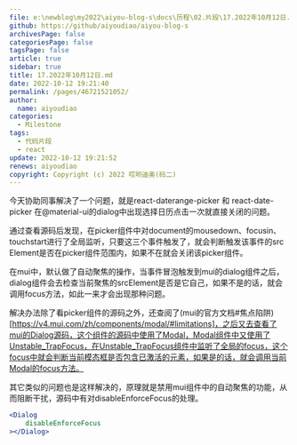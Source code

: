 ```yaml
---
file: e:\newblog\my2022\aiyou-blog-s\docs\历程\02.片段\17.2022年10月12日.md
github: https://github/aiyoudiao/aiyou-blog-s
archivesPage: false
categoriesPage: false
tagsPage: false
article: true
sidebar: true
title: 17.2022年10月12日.md
date: 2022-10-12 19:21:40
permalink: /pages/46721521052/
author:
  name: aiyoudiao
categories:
  - Milestone
tags:
  - 代码片段
  - react
update: 2022-10-12 19:21:52
renews: aiyoudiao
copyright: Copyright (c) 2022 哎哟迪奥(码二)
---
```


今天协助同事解决了一个问题，就是react-daterange-picker 和 react-date-picker 在@material-ui的dialog中出现选择日历点击一次就直接关闭的问题。

通过查看源码后发现，在picker组件中对document的mousedown、focusin、touchstart进行了全局监听，只要这三个事件触发了，就会判断触发该事件的src Element是否在picker组件范围内，如果不在就会关闭该picker组件。

在mui中，默认做了自动聚焦的操作，当事件冒泡触发到mui的dialog组件之后，dialog组件会去检查当前聚焦的srcElement是否是它自己，如果不是的话，就会调用focus方法，如此一来才会出现那种问题。

解决办法除了看picker组件的源码之外，还查阅了(mui的官方文档#焦点陷阱)[https://v4.mui.com/zh/components/modal/#limitations]，之后又去查看了mui的Dialog源码，这个组件的源码中使用了Modal，Modal组件中又使用了Unstable_TrapFocus，在Unstable_TrapFocus组件中监听了全局的focus，这个focus中就会判断当前模态框是否包含已激活的元素，如果是的话，就会调用当前Modal的focus方法。

其它类似的问题也是这样解决的，原理就是禁用mui组件中的自动聚焦的功能，从而阻断干扰，源码中有对disableEnforceFocus的处理。

```jsx
<Dialog
    disableEnforceFocus
></Dialog>
```

